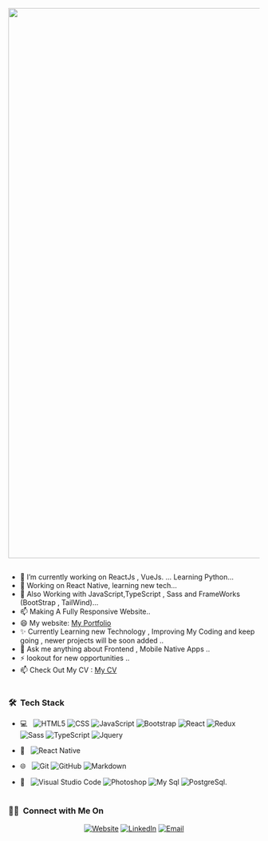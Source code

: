  
 <p align="center">
  <a href="#"><img src="https://i.postimg.cc/6pQz7sVb/my-github-header.jpg" width="1100px" title="Header"></a>
</p>
 
##
- 🔭 I’m currently working on ReactJs , VueJs. ... Learning Python...
- 📱 Working on React Native, learning new tech...
- 🌱 Also Working with JavaScript,TypeScript , Sass and FrameWorks (BootStrap , TailWind)...
- 📫 Making A Fully Responsive Website..
- 😄 My website: [My Portfolio](https://ahmedporfolio.vercel.app/)
- ✨ Currently Learning new Technology , Improving My Coding and keep going , newer projects will be soon added ..
- 💬 Ask me anything about Frontend , Mobile Native Apps ..
- ⚡ lookout for new opportunities .. 
- 📫 Check Out My CV : [My CV](https://docs.google.com/document/d/1krMykigI_SnC5yOOCTSrRA6WZsZX9HXkyCYgRAr9Dao/edit)

#
<h3> 🛠 &nbsp;Tech Stack</h3>

- 💻 &nbsp;
  ![HTML5](https://img.shields.io/badge/-HTML5-333333?style=flat&logo=HTML5)
  ![CSS](https://img.shields.io/badge/-CSS-333333?style=flat&logo=CSS3&logoColor=1572B6)
  ![JavaScript](https://img.shields.io/badge/-JavaScript-333333?style=flat&logo=javascript)
  ![Bootstrap](https://img.shields.io/badge/-Bootstrap-333333?style=flat&logo=bootstrap&logoColor=563D7C)
  ![React](https://img.shields.io/badge/-React-333333?style=flat&logo=react)
  ![Redux](https://img.shields.io/badge/-redux-333333?style=flat&logo=redux)
  ![Sass](https://img.shields.io/badge/-sass-333333?style=flat&logo=sass)
  ![TypeScript](https://img.shields.io/badge/-typescript-333333?style=flat&logo=typescript)
  ![Jquery](https://img.shields.io/badge/-jquery-333333?style=flat&logo=jquery)
  
  
- 📱 &nbsp;
  ![React Native](https://img.shields.io/badge/-reactnative-333333?style=flat&logo=reactnative)


- 🌐 &nbsp;
  ![Git](https://img.shields.io/badge/-Git-333333?style=flat&logo=git)
  ![GitHub](https://img.shields.io/badge/-GitHub-333333?style=flat&logo=github)
  ![Markdown](https://img.shields.io/badge/-Markdown-333333?style=flat&logo=markdown)
- 🔧 &nbsp;
  ![Visual Studio Code](https://img.shields.io/badge/-Visual%20Studio%20Code-333333?style=flat&logo=visual-studio-code&logoColor=007ACC)
  ![Photoshop](https://img.shields.io/badge/-Photoshop-333333?style=flat&logo=adobe-photoshop)
  ![My Sql](https://img.shields.io/badge/-mysql-333333?style=flat&logo=mysql)
  ![PostgreSql](https://img.shields.io/badge/-postgresql-333333?style=flat&logo=postgresql).


#

 <h3> 🤝🏻 &nbsp;Connect with Me On</h3>

<p align="center">
<a href="https://ahmedporfolio.vercel.app/"><img alt="Website" src="https://img.shields.io/badge/Website-My Porfolio Link-blue?style=flat-square&logo=google-chrome"></a>
<a href="https://www.linkedin.com/in/ahmed-barakat-dev/"><img alt="LinkedIn" src="https://img.shields.io/badge/LinkedIn-Ahmed%20barakat-blue?style=flat-square&logo=linkedin"></a>
<a href="mailto:ahmedbarakat2401@gmail.com"><img alt="Email" src="https://img.shields.io/badge/Email-ahmedbarakat2401@gmail.com-blue?style=flat-square&logo=gmail"></a>
</p>
